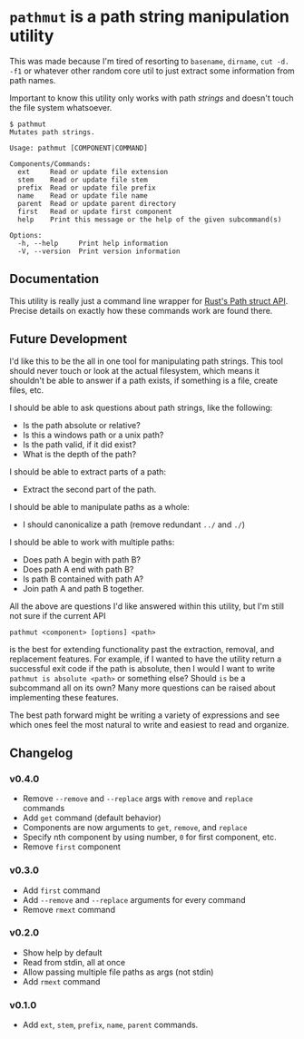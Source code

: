 # `pathmut` is a path string manipulation utility

This was made because I'm tired of resorting to `basename`, `dirname`, `cut -d. -f1` or whatever other random core util to just extract some information from path names.

Important to know this utility only works with path _strings_ and doesn't touch the file system whatsoever.

```
$ pathmut
Mutates path strings.

Usage: pathmut [COMPONENT|COMMAND]

Components/Commands:
  ext     Read or update file extension
  stem    Read or update file stem
  prefix  Read or update file prefix
  name    Read or update file name
  parent  Read or update parent directory
  first   Read or update first component
  help    Print this message or the help of the given subcommand(s)

Options:
  -h, --help     Print help information
  -V, --version  Print version information
```

## Documentation

This utility is really just a command line wrapper for [Rust's Path struct API](https://doc.rust-lang.org/stable/std/path/struct.Path.html).  Precise details on exactly how these commands work are found there.

## Future Development

I'd like this to be the all in one tool for manipulating path strings.  This tool should never touch or look at the actual filesystem, which means it shouldn't be able to answer if a path exists, if something is a file, create files, etc.  

I should be able to ask questions about path strings, like the following:

* Is the path absolute or relative?
* Is this a windows path or a unix path?
* Is the path valid, if it did exist?
* What is the depth of the path?

I should be able to extract parts of a path:

* Extract the second part of the path.

I should be able to manipulate paths as a whole:

* I should canonicalize a path (remove redundant `../` and `./`)

I should be able to work with multiple paths:

* Does path A begin with path B?
* Does path A end with path B?
* Is path B contained with path A?
* Join path A and path B together.

All the above are questions I'd like answered within this utility, but I'm still not sure if the current API 

```
pathmut <component> [options] <path>
```

is the best for extending functionality past the extraction, removal, and replacement features.  For example, if I wanted to have the utility return a successful exit code if the path is absolute, then I would I want to write `pathmut is absolute <path>` or something else?  Should `is` be a subcommand all on its own?  Many more questions can be raised about implementing these features.

The best path forward might be writing a variety of expressions and see which ones feel the most natural to write and easiest to read and organize.

## Changelog

### v0.4.0

* Remove `--remove` and `--replace` args with `remove` and `replace` commands
* Add `get` command (default behavior)
* Components are now arguments to `get`, `remove`, and `replace`
* Specify nth component by using number, `0` for first component, etc.
* Remove `first` component

### v0.3.0

* Add `first` command
* Add `--remove` and `--replace` arguments for every command
* Remove `rmext` command

### v0.2.0

* Show help by default
* Read from stdin, all at once
* Allow passing multiple file paths as args (not stdin)
* Add `rmext` command

### v0.1.0

* Add `ext`, `stem`, `prefix`, `name`, `parent` commands.
